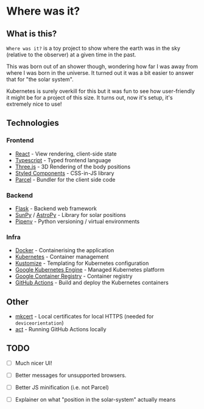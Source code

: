 # Where was it?

## What is this?

`Where was it?` is a toy project to show where the earth was in the sky (relative to the observer) at a given time in the past.

This was born out of an shower though, wondering how far I was away from where I was born in the universe. It turned out it was a bit easier to answer that for "the solar system".

Kubernetes is surely overkill for this but it was fun to see how user-friendly it might be for a project of this size. It turns out, now it's setup, it's extremely nice to use!

## Technologies

### Frontend
- [React](https://reactjs.org/) - View rendering, client-side state
- [Typescript](https://www.typescriptlang.org/) - Typed frontend language
- [Three.js](https://threejs.org/) - 3D Rendering of the body positions
- [Styled Components](https://styled-components.com/) - CSS-in-JS library
- [Parcel](https://parceljs.org/) - Bundler for the client side code

### Backend
- [Flask](https://flask.palletsprojects.com/en/1.1.x/) - Backend web framework
- [SunPy](https://sunpy.org/) / [AstroPy](https://www.astropy.org/) - Library for solar positions
- [Pipenv](https://pipenv-fork.readthedocs.io/en/latest/) - Python versioning / virtual environments

### Infra
- [Docker](https://www.docker.com/) - Containerising the application
- [Kubernetes](https://kubernetes.io/) - Container management
- [Kustomize](https://github.com/kubernetes-sigs/kustomize) - Templating for Kubernetes configuration
- [Google Kubernetes Engine](https://cloud.google.com/kubernetes-engine) - Managed Kubernetes platform
- [Google Container Registry](https://cloud.google.com/container-registry) - Container registry
- [GitHub Actions](https://github.com/features/actions) - Build and deploy the Kubernetes containers

## Other
- [mkcert](https://mkcert.org/) - Local certificates for local HTTPS (needed for `deviceorientation`)
- [act](https://github.com/nektos/act) - Running GitHub Actions locally

## TODO
- [ ] Much nicer UI!
- [ ] Better messages for unsupported browsers.
- [ ] Better JS minification (i.e. not Parcel)
- [ ] Explainer on what "position in the solar-system" actually means

